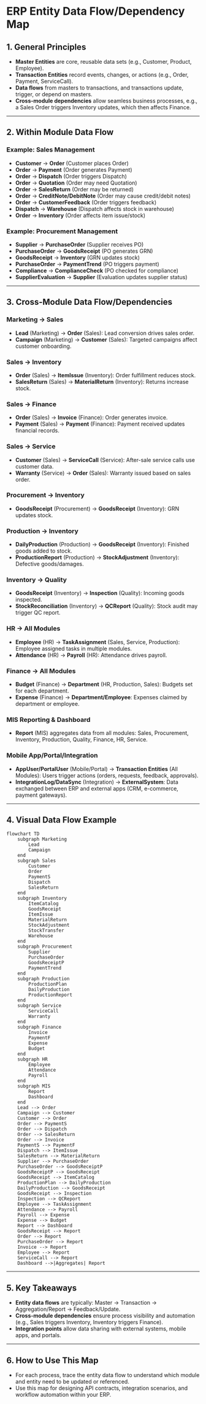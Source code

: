 # ERP Entity Data Flow/Dependency Map

## 1. **General Principles**
- **Master Entities** are core, reusable data sets (e.g., Customer, Product, Employee).
- **Transaction Entities** record events, changes, or actions (e.g., Order, Payment, ServiceCall).
- **Data flows** from masters to transactions, and transactions update, trigger, or depend on masters.
- **Cross-module dependencies** allow seamless business processes, e.g., a Sales Order triggers Inventory updates, which then affects Finance.

---

## 2. **Within Module Data Flow**

### Example: **Sales Management**
- **Customer** → **Order** (Customer places Order)
- **Order** → **Payment** (Order generates Payment)
- **Order** → **Dispatch** (Order triggers Dispatch)
- **Order** → **Quotation** (Order may need Quotation)
- **Order** → **SalesReturn** (Order may be returned)
- **Order** → **CreditNote/DebitNote** (Order may cause credit/debit notes)
- **Order** → **CustomerFeedback** (Order triggers feedback)
- **Dispatch** → **Warehouse** (Dispatch affects stock in warehouse)
- **Order** → **Inventory** (Order affects item issue/stock)

### Example: **Procurement Management**
- **Supplier** → **PurchaseOrder** (Supplier receives PO)
- **PurchaseOrder** → **GoodsReceipt** (PO generates GRN)
- **GoodsReceipt** → **Inventory** (GRN updates stock)
- **PurchaseOrder** → **PaymentTrend** (PO triggers payment)
- **Compliance** → **ComplianceCheck** (PO checked for compliance)
- **SupplierEvaluation** → **Supplier** (Evaluation updates supplier status)

---

## 3. **Cross-Module Data Flow/Dependencies**

### **Marketing → Sales**
- **Lead** (Marketing) → **Order** (Sales): Lead conversion drives sales order.
- **Campaign** (Marketing) → **Customer** (Sales): Targeted campaigns affect customer onboarding.

### **Sales → Inventory**
- **Order** (Sales) → **ItemIssue** (Inventory): Order fulfillment reduces stock.
- **SalesReturn** (Sales) → **MaterialReturn** (Inventory): Returns increase stock.

### **Sales → Finance**
- **Order** (Sales) → **Invoice** (Finance): Order generates invoice.
- **Payment** (Sales) → **Payment** (Finance): Payment received updates financial records.

### **Sales → Service**
- **Customer** (Sales) → **ServiceCall** (Service): After-sale service calls use customer data.
- **Warranty** (Service) → **Order** (Sales): Warranty issued based on sales order.

### **Procurement → Inventory**
- **GoodsReceipt** (Procurement) → **GoodsReceipt** (Inventory): GRN updates stock.

### **Production → Inventory**
- **DailyProduction** (Production) → **GoodsReceipt** (Inventory): Finished goods added to stock.
- **ProductionReport** (Production) → **StockAdjustment** (Inventory): Defective goods/damages.

### **Inventory → Quality**
- **GoodsReceipt** (Inventory) → **Inspection** (Quality): Incoming goods inspected.
- **StockReconciliation** (Inventory) → **QCReport** (Quality): Stock audit may trigger QC report.

### **HR → All Modules**
- **Employee** (HR) → **TaskAssignment** (Sales, Service, Production): Employee assigned tasks in multiple modules.
- **Attendance** (HR) → **Payroll** (HR): Attendance drives payroll.

### **Finance → All Modules**
- **Budget** (Finance) → **Department** (HR, Production, Sales): Budgets set for each department.
- **Expense** (Finance) → **Department/Employee**: Expenses claimed by department or employee.

### **MIS Reporting & Dashboard**
- **Report** (MIS) aggregates data from all modules: Sales, Procurement, Inventory, Production, Quality, Finance, HR, Service.

### **Mobile App/Portal/Integration**
- **AppUser/PortalUser** (Mobile/Portal) → **Transaction Entities** (All Modules): Users trigger actions (orders, requests, feedback, approvals).
- **IntegrationLog/DataSync** (Integration) → **ExternalSystem**: Data exchanged between ERP and external apps (CRM, e-commerce, payment gateways).

---

## 4. **Visual Data Flow Example**

```mermaid
flowchart TD
    subgraph Marketing
        Lead
        Campaign
    end
    subgraph Sales
        Customer
        Order
        PaymentS
        Dispatch
        SalesReturn
    end
    subgraph Inventory
        ItemCatalog
        GoodsReceipt
        ItemIssue
        MaterialReturn
        StockAdjustment
        StockTransfer
        Warehouse
    end
    subgraph Procurement
        Supplier
        PurchaseOrder
        GoodsReceiptP
        PaymentTrend
    end
    subgraph Production
        ProductionPlan
        DailyProduction
        ProductionReport
    end
    subgraph Service
        ServiceCall
        Warranty
    end
    subgraph Finance
        Invoice
        PaymentF
        Expense
        Budget
    end
    subgraph HR
        Employee
        Attendance
        Payroll
    end
    subgraph MIS
        Report
        Dashboard
    end
    Lead --> Order
    Campaign --> Customer
    Customer --> Order
    Order --> PaymentS
    Order --> Dispatch
    Order --> SalesReturn
    Order --> Invoice
    PaymentS --> PaymentF
    Dispatch --> ItemIssue
    SalesReturn --> MaterialReturn
    Supplier --> PurchaseOrder
    PurchaseOrder --> GoodsReceiptP
    GoodsReceiptP --> GoodsReceipt
    GoodsReceipt --> ItemCatalog
    ProductionPlan --> DailyProduction
    DailyProduction --> GoodsReceipt
    GoodsReceipt --> Inspection
    Inspection --> QCReport
    Employee --> TaskAssignment
    Attendance --> Payroll
    Payroll --> Expense
    Expense --> Budget
    Report --> Dashboard
    GoodsReceipt --> Report
    Order --> Report
    PurchaseOrder --> Report
    Invoice --> Report
    Employee --> Report
    ServiceCall --> Report
    Dashboard -->|Aggregates| Report
```

---

## 5. **Key Takeaways**
- **Entity data flows** are typically: Master → Transaction → Aggregation/Report → Feedback/Update.
- **Cross-module dependencies** ensure process visibility and automation (e.g., Sales triggers Inventory, Inventory triggers Finance).
- **Integration points** allow data sharing with external systems, mobile apps, and portals.

---

## 6. **How to Use This Map**
- For each process, trace the entity data flow to understand which module and entity need to be updated or referenced.
- Use this map for designing API contracts, integration scenarios, and workflow automation within your ERP.
